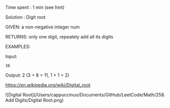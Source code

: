 Time spent : 1 min (see hint)

Solution : Digit root

GIVEN: a non-negative integer num

RETURNS: only one digit, repeately add all its digits

EXAMPLES:

Input: 

```
38
```

Output: 2 (3 + 8 = 11, 1 + 1 = 2)



https://en.wikipedia.org/wiki/Digital_root

![Digital Root](/Users/cappuccinuo/Documents/GitHub/LeetCode/Math/258. Add Digits/Digital Root.png)